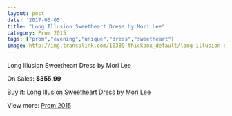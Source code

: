 ```yaml
---
layout: post
date: '2017-03-05'
title: "Long Illusion Sweetheart Dress by Mori Lee"
category: Prom 2015
tags: ["prom","evening","unique","dress","sweetheart"]
image: http://img.transblink.com/10389-thickbox_default/long-illusion-sweetheart-dress-by-mori-lee.jpg
---
```

Long Illusion Sweetheart Dress by Mori Lee

On Sales: **$355.99**
<a href="https://www.transblink.com/en/prom-2015/3377-long-illusion-sweetheart-dress-by-mori-lee.html"><amp-img layout="responsive" width="600" height="600" src="//img.transblink.com/10389-thickbox_default/long-illusion-sweetheart-dress-by-mori-lee.jpg" alt="Long Illusion Sweetheart Dress by Mori Lee 0" /></a>
<a href="https://www.transblink.com/en/prom-2015/3377-long-illusion-sweetheart-dress-by-mori-lee.html"><amp-img layout="responsive" width="600" height="600" src="//img.transblink.com/10392-thickbox_default/long-illusion-sweetheart-dress-by-mori-lee.jpg" alt="Long Illusion Sweetheart Dress by Mori Lee 1" /></a>
<a href="https://www.transblink.com/en/prom-2015/3377-long-illusion-sweetheart-dress-by-mori-lee.html"><amp-img layout="responsive" width="600" height="600" src="//img.transblink.com/10391-thickbox_default/long-illusion-sweetheart-dress-by-mori-lee.jpg" alt="Long Illusion Sweetheart Dress by Mori Lee 2" /></a>
<a href="https://www.transblink.com/en/prom-2015/3377-long-illusion-sweetheart-dress-by-mori-lee.html"><amp-img layout="responsive" width="600" height="600" src="//img.transblink.com/10390-thickbox_default/long-illusion-sweetheart-dress-by-mori-lee.jpg" alt="Long Illusion Sweetheart Dress by Mori Lee 3" /></a>

Buy it: [Long Illusion Sweetheart Dress by Mori Lee](https://www.transblink.com/en/prom-2015/3377-long-illusion-sweetheart-dress-by-mori-lee.html "Long Illusion Sweetheart Dress by Mori Lee")

View more: [Prom 2015](https://www.transblink.com/en/10-prom-2015 "Prom 2015")